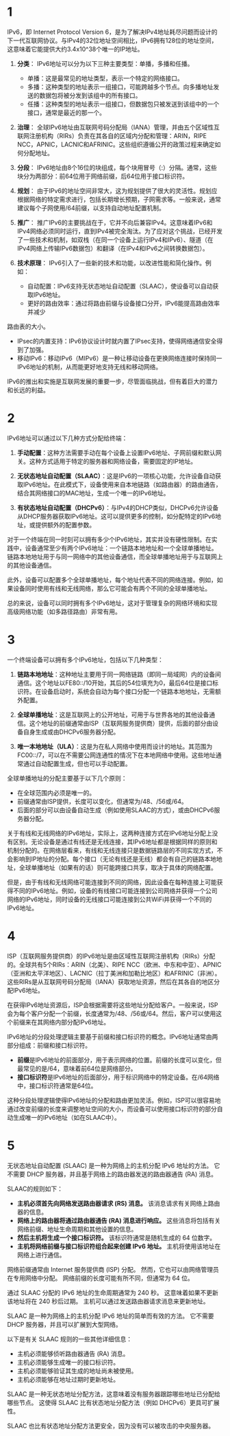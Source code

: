 



# 1

IPv6，即 Internet Protocol Version 6，是为了解决IPv4地址耗尽问题而设计的下一代互联网协议。与IPv4的32位地址空间相比，IPv6拥有128位的地址空间，这意味着它能提供大约3.4x10^38个唯一的IP地址。

1. **分类**： 
IPv6地址可以分为以下三种主要类型：单播，多播和任播。
   - 单播：这是最常见的地址类型，表示一个特定的网络接口。
   - 多播：这种类型的地址表示一组接口，可能跨越多个节点。向多播地址发送的数据包将被分发到该组中的所有接口。
   - 任播：这种类型的地址表示一组接口，但数据包只被发送到该组中的一个接口，通常是最近的那一个。

2. **治理**：
全球IPv6地址由互联网号码分配局（IANA）管理，并由五个区域性互联网注册机构（RIRs）负责在其各自的区域内分配和管理：ARIN，RIPE NCC，APNIC，LACNIC和AFRINIC。这些组织遵循公开的政策过程来确定如何分配地址。

3. **分段**：
IPv6地址由8个16位的块组成，每个块用冒号（:）分隔。通常，这些块分为两部分：前64位用于网络前缀，后64位用于接口标识符。

4. **规划**：
由于IPv6的地址空间非常大，这为规划提供了很大的灵活性。规划应根据网络的特定需求进行，包括长期增长预期，子网需求等。一般来说，通常建议每个子网使用/64前缀，以支持自动地址配置机制。

5. **推广**：
推广IPv6的主要挑战在于，它并不向后兼容IPv4。这意味着IPv6和IPv4网络必须同时运行，直到IPv4被完全淘汰。为了应对这个挑战，已经开发了一些技术和机制，如双栈（在同一个设备上运行IPv4和IPv6）、隧道（在IPv4网络上传输IPv6数据包）和翻译（在IPv4和IPv6之间转换数据包）。

6. **技术原理**：
IPv6引入了一些新的技术和功能，以改进性能和简化操作。例如：
   - 自动配置：IPv6支持无状态地址自动配置（SLAAC），使设备可以自动获取IPv6地址。
   - 更好的路由效率：通过将路由前缀与设备接口分开，IPv6能提高路由效率并减少

路由表的大小。
   - IPsec的内置支持：IPv6协议设计时就内置了IPsec支持，使得网络通信安全得到了加强。
   - 移动IPv6：移动IPv6（MIPv6）是一种让移动设备在更换网络连接时保持同一IPv6地址的机制，从而能更好地支持无线和移动网络。
   
IPv6的推出和实施是互联网发展的重要一步，尽管面临挑战，但有着巨大的潜力和长远的利益。

# 2

IPv6地址可以通过以下几种方式分配给终端：

1. **手动配置**：这种方法需要手动在每个设备上设置IPv6地址、子网前缀和默认网关。这种方式适用于特定的服务器和网络设备，需要固定的IP地址。

2. **无状态地址自动配置（SLAAC）**：这是IPv6的一项核心功能，允许设备自动获取IPv6地址。在此模式下，设备使用来自本地链路（如路由器）的路由通告，结合其网络接口的MAC地址，生成一个唯一的IPv6地址。

3. **有状态地址自动配置（DHCPv6）**：与IPv4的DHCP类似，DHCPv6允许设备从DHCP服务器获取IPv6地址。这可以提供更多的控制，如分配特定的IPv6地址，或提供额外的配置参数。

对于一个终端在同一时刻可以拥有多少个IPv6地址，其实并没有硬性限制。在实践中，设备通常至少有两个IPv6地址：一个链路本地地址和一个全球单播地址。链路本地地址用于与同一网络中的其他设备通信，而全球单播地址用于与互联网上的其他设备通信。

此外，设备可以配置多个全球单播地址，每个地址代表不同的网络连接。例如，如果设备同时使用有线和无线网络，那么它可能会有两个不同的全球单播地址。

总的来说，设备可以同时拥有多个IPv6地址，这对于管理复杂的网络环境和实现高级网络功能（如多路径路由）非常有用。

# 3

一个终端设备可以拥有多个IPv6地址，包括以下几种类型：

1. **链路本地地址**：这种地址主要用于同一网络链路（即同一局域网）内的设备间通信。这个地址以FE80::/10开始，其后的54位填充为0，最后64位是接口标识符。在设备启动时，系统会自动为每个接口分配一个链路本地地址，无需额外配置。

2. **全球单播地址**：这是互联网上的公开地址，可用于与世界各地的其他设备通信。这个地址的前缀通常由ISP（互联网服务提供商）提供，后面的部分由设备自身生成或由DHCPv6服务器分配。

3. **唯一本地地址（ULA）**：这是为在私人网络中使用而设计的地址。其范围为FC00::/7，可以在不需要公网连通性的情况下在本地网络中使用。这些地址通常通过自动配置生成，但也可以手动配置。

全球单播地址的分配主要基于以下几个原则：

- 在全球范围内必须是唯一的。
- 前缀通常由ISP提供，长度可以变化，但通常为/48、/56或/64。
- 后面的部分可以由设备自动生成（例如使用SLAAC的方式），或由DHCPv6服务器分配。

关于有线和无线网络的IPv6地址，实际上，这两种连接方式在IPv6地址分配上没有区别。无论设备是通过有线还是无线连接，其IPv6地址都是根据同样的原则和机制分配的。在网络层看来，有线和无线连接只是数据链路层的不同实现方式，不会影响到IP地址的分配。每个接口（无论有线还是无线）都会有自己的链路本地地址，全球单播地址（如果有的话）则可能跨接口共享，取决于具体的网络配置。

但是，由于有线和无线网络可能连接到不同的网络，因此设备在每种连接上可能获得不同的IPv6地址。例如，设备的有线接口可能连接到公司网络并获得一个公司网络的IPv6地址，同时设备的无线接口可能连接到公共WiFi并获得一个不同的IPv6地址。

# 4

ISP（互联网服务提供商）的IPv6地址是由区域性互联网注册机构（RIRs）分配的。全球共有5个RIRs：ARIN（北美）、RIPE NCC（欧洲、中东和中亚）、APNIC（亚洲和太平洋地区）、LACNIC（拉丁美洲和加勒比地区）和AFRINIC（非洲）。这些RIRs是从互联网号码分配局（IANA）获取地址资源，然后在其各自的地区分配IPv6地址。

在获得IPv6地址资源后，ISP会根据需要将这些地址分配给客户。一般来说，ISP会为每个客户分配一个前缀，长度通常为/48、/56或/64。然后，客户可以使用这个前缀来在其网络内部分配IPv6地址。

IPv6地址的分段处理逻辑主要基于前缀和接口标识符的概念。IPv6地址通常由两部分组成：前缀和接口标识符。

- **前缀**是IPv6地址的前面部分，用于表示网络的位置。前缀的长度可以变化，但最常见的是/64，意味着前64位是网络部分。
- **接口标识符**是IPv6地址的后面部分，用于标识网络中的特定设备。在/64网络中，接口标识符通常是64位。

这种分段处理逻辑使得IPv6地址的分配和路由更加灵活。例如，ISP可以很容易地通过改变前缀的长度来调整地址空间的大小，而设备可以使用接口标识符的部分自动生成唯一的IPv6地址（如在SLAAC中）。



# 5

无状态地址自动配置 (SLAAC) 是一种为网络上的主机分配 IPv6 地址的方法。 它不需要 DHCP 服务器，并且基于网络上的路由器发送的路由器通告 (RA) 消息。

SLAAC的规则如下：

* **主机必须首先向网络发送路由器请求 (RS) 消息。** 该消息请求有关网络上路由器的信息。
* **网络上的路由器将通过路由器通告 (RA) 消息进行响应。** 这些消息将包括有关网络前缀、地址生命周期和其他设置的信息。
* **然后主机将生成一个接口标识符。** 该标识符通常是随机生成的 64 位数字。
* **主机将网络前缀与接口标识符组合起来创建 IPv6 地址。** 主机将使用该地址在网络上进行通信。

网络前缀通常由 Internet 服务提供商 (ISP) 分配。 然而，它也可以由网络管理员在专用网络中分配。 网络前缀的长度可能有所不同，但通常为 64 位。

通过 SLAAC 分配的 IPv6 地址的生命周期通常为 240 秒。 这意味着如果不更新该地址将在 240 秒后过期。 主机可以通过发送路由器请求消息来更新地址。

SLAAC 是一种为网络上的主机分配 IPv6 地址的简单而有效的方法。 它不需要 DHCP 服务器，并且可以扩展到大型网络。

以下是有关 SLAAC 规则的一些其他详细信息：

* 主机必须能够侦听路由器通告 (RA) 消息。
* 主机必须能够生成唯一的接口标识符。
* 主机必须能够验证其生成的地址尚未被使用。
* 主机必须能够在地址过期时更新地址。

SLAAC 是一种无状态地址分配方法，这意味着没有服务器跟踪哪些地址已分配给哪些节点。 这使得 SLAAC 比有状态地址分配方法（例如 DHCPv6）更具可扩展性。

SLAAC 也比有状态地址分配方法更安全，因为没有可以被攻击的中央服务器。





